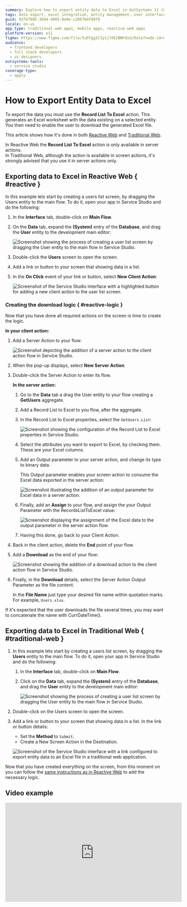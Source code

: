```yaml
---
summary: Explore how to export entity data to Excel in OutSystems 11 (O11) using the Record List To Excel action for both Reactive and Traditional Web applications.
tags: data export, excel integration, entity management, user interface, web application development
guid: 93767095-3b94-4005-8e9e-c206704fd9f8
locale: en-us
app_type: traditional web apps, mobile apps, reactive web apps
platform-version: o11
figma: https://www.figma.com/file/5uD7gg1CIy1jlOE2BNFdsU/Data?node-id=942:249
audience:
  - frontend developers
  - full stack developers
  - ui designers
outsystems-tools:
  - service studio
coverage-type:
  - apply
---
```


# How to Export Entity Data to Excel

To export the data you must use the **Record List To Excel** action. This generates an Excel worksheet with the data existing on a selected entity. You then need to enable the user to download the generated Excel file.

This article shows how it's done in both [Reactive Web](#reactive) and [Traditional Web](#traditional-web).

<div class="info" markdown="1">

In Reactive Web the **Record List To Excel** action is only available in server actions.  
In Traditional Web, although the action is available in screen actions, it's strongly advised that you use it in server actions only.

</div>

## Exporting data to Excel in Reactive Web { #reactive }

In this example lets start by creating a users list screen, by dragging the Users entity to the main flow. To do it, open your app in Service Studio and do the following:

1. In the **Interface** tab, double-click on **Main Flow**.

1. On the **Data** tab, expand the **(System)** entry of the **Database**, and drag the **User** entity to the development main editor:

    ![Screenshot showing the process of creating a user list screen by dragging the User entity to the main flow in Service Studio.](images/create_screen_ss.png "Creating a User List Screen")

1. Double-click the **Users** screen to open the screen.

1. Add a link or button to your screen that showing data in a list.

1. In the **On Click** event of your link or button, select **New Client Action**:

    ![Screenshot of the Service Studio interface with a highlighted button for adding a new client action to the user list screen.](images/create_screen_action_ss.png "Adding a Button to the User List Screen")

### Creating the download logic { #reactive-logic }

Now that you have done all required actions on the screen is time to create the logic.

**In your client action:**

1. Add a Server Action to your flow:

    ![Screenshot depicting the addition of a server action to the client action flow in Service Studio.](images/client_action_excel_ss.png "Adding a Server Action to the Client Action Flow")

1. When the pop-up displays, select **New Server Action**.

1. Double-click the Server Action to enter its flow.

    **In the server action:**

    1. Go to the **Data** tab a drag the User entity to your flow creating a **GetUsers** aggregate.

    1. Add a Record List to Excel to you flow, after the aggregate.

    1. In the Record List to Excel properties, select the `GetUsers.List`:

        ![Screenshot showing the configuration of the Record List to Excel properties in Service Studio.](images/record_list_excel_details_ss.png "Configuring Record List to Excel Properties")

    1. Select the attributes you want to export to Excel, by checking them. These are your Excel columns.

    1. Add an Output parameter to your server action, and change its type to binary data.

        This Output parameter enables your screen action to consume the Excel data exported in the server action:

        ![Screenshot illustrating the addition of an output parameter for Excel data in a server action.](images/output_parameter_details_ss.png "Adding an Output Parameter for Excel Data")

    1. Finally, add an **Assign** to your flow, and assign the your Output Parameter with the RecordsListToExcel value:

        ![Screenshot displaying the assignment of the Excel data to the output parameter in the server action flow.](images/assign_excel_list_ss.png "Assigning the Excel Data to the Output Parameter")

    1. Having this done, go back to your Client Action.

1. Back in the client action, delete the **End** point of your flow.

1. Add a **Download** as the end of your flow:

    ![Screenshot showing the addition of a download action to the client action flow in Service Studio.](images/download_action_excel_ss.png "Adding a Download Action to the Client Action Flow")

1. Finally, in the **Download** details, select the Server Action Output Parameter as the file content.

    In the **File Name** just type your desired file name within quotation marks. For example, `Users.xlsx`.

<div class="info" markdown="1">  

If it's expected that the user downloads the file several times, you may want to concatenate the name with CurrDateTime().

</div>

## Exporting data to Excel in Traditional Web { #traditional-web }

1. In this example lets start by creating a users list screen, by dragging the **Users** entity to the main flow. To do it, open your app in Service Studio and do the following:

    1. In the **Interface** tab, double-click on **Main Flow**.

    1. Click on the **Data** tab, expand the **(System)** entry of the **Database**, and drag the **User** entity to the development main editor:

        ![Screenshot showing the process of creating a user list screen by dragging the User entity to the main flow in Service Studio.](images/create_screen_ss.png "Creating a User List Screen")

1. Double-click on the Users screen to open the screen.

1. Add a link or button to your screen that showing data in a list. In the link or button details:

    * Set the **Method** to `Submit`.
    * Create a New Screen Action in the Destination.

    ![Screenshot of the Service Studio interface with a link configured to export entity data to an Excel file in a traditional web application.](images/export_entity_data_to_excel1.png "Setting Up Export to Excel in Traditional Web")

Now that you have created everything on the screen, from this moment on you can follow the [same instructions as in Reactive Web](#reactive-logic) to add the necessary logic.

## Video example

<iframe width="560" height="315" src="https://www.youtube.com/embed/tFrD54mhgiM" frameborder="0" allow="accelerometer; autoplay; encrypted-media; gyroscope; picture-in-picture" allowfullscreen="allowfullscreen"></iframe>
